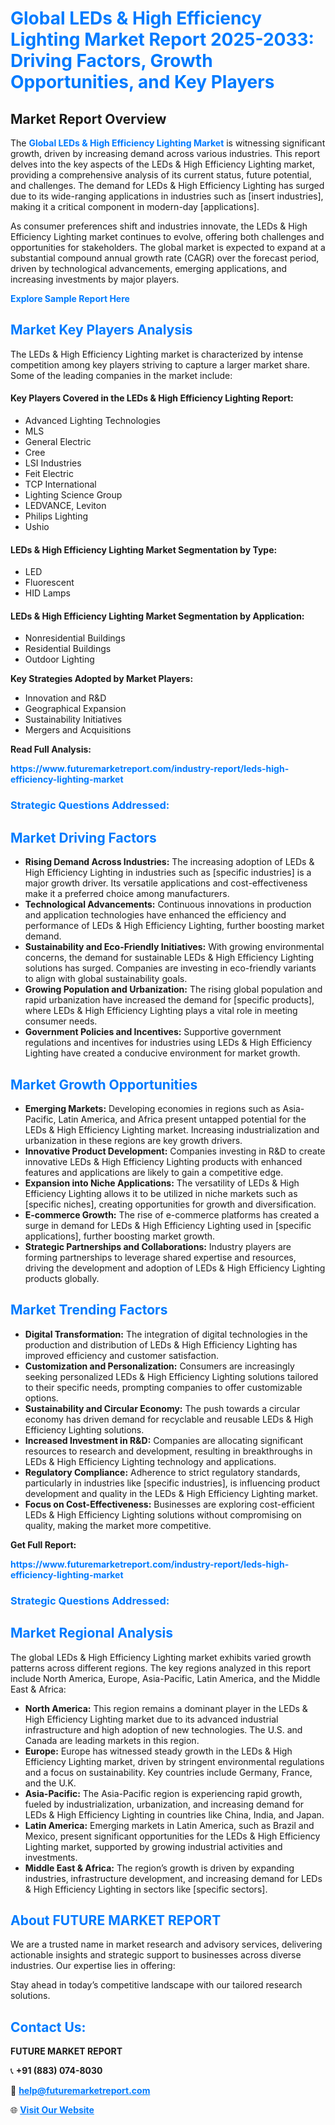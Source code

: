 <h1 style="color: #007BFF;">Global LEDs & High Efficiency Lighting Market Report 2025-2033: Driving Factors, Growth Opportunities, and Key Players</h1>

<section id="overview">
<h2>Market Report Overview</h2>
<p>The <a href="https://www.futuremarketreport.com/industry-report/leds-high-efficiency-lighting-market" style="color: #007BFF; text-decoration: none;"><strong>Global LEDs & High Efficiency Lighting Market</strong></a> is witnessing significant growth, driven by increasing demand across various industries. This report delves into the key aspects of the LEDs & High Efficiency Lighting market, providing a comprehensive analysis of its current status, future potential, and challenges. The demand for LEDs & High Efficiency Lighting has surged due to its wide-ranging applications in industries such as [insert industries], making it a critical component in modern-day [applications].</p>
<p>As consumer preferences shift and industries innovate, the LEDs & High Efficiency Lighting market continues to evolve, offering both challenges and opportunities for stakeholders. The global market is expected to expand at a substantial compound annual growth rate (CAGR) over the forecast period, driven by technological advancements, emerging applications, and increasing investments by major players.</p>
</section>

<section id="overview">
<p><a href="https://www.futuremarketreport.com/request-sample/reportId=81637" style="color: #007BFF; text-decoration: none;"><strong>Explore Sample Report Here</strong></a></p>
</section>

<section id="key-players">
<h2 style="color: #007BFF;">Market Key Players Analysis</h2>
<p>The LEDs & High Efficiency Lighting market is characterized by intense competition among key players striving to capture a larger market share. Some of the leading companies in the market include:</p>
<h4>Key Players Covered in the LEDs & High Efficiency Lighting Report:</h4>
<ul><li>Advanced Lighting Technologies</li><li>MLS</li><li>General Electric</li><li>Cree</li><li>LSI Industries</li><li>Feit Electric</li><li>TCP International</li><li>Lighting Science Group</li><li>LEDVANCE, Leviton</li><li>Philips Lighting</li><li>Ushio</li></ul>
<h4>LEDs & High Efficiency Lighting Market Segmentation by Type:</h4>
<ul><li>LED</li><li>Fluorescent</li><li>HID Lamps</li></ul>

<h4>LEDs & High Efficiency Lighting Market Segmentation by Application:</h4>
<ul><li>Nonresidential Buildings</li><li>Residential Buildings</li><li>Outdoor Lighting</li></ul>
<p><strong>Key Strategies Adopted by Market Players:</strong></p>
<ul>
<li>Innovation and R&D</li>
<li>Geographical Expansion</li>
<li>Sustainability Initiatives</li>
<li>Mergers and Acquisitions</li>
</ul>
</section>

<section>
<p><strong>Read Full Analysis: </strong></p><a href="https://www.futuremarketreport.com/industry-report/leds-high-efficiency-lighting-market" style="color: #007BFF; text-decoration: none;"><strong>https://www.futuremarketreport.com/industry-report/leds-high-efficiency-lighting-market</strong></a>
<h3 style="color: #007BFF;">Strategic Questions Addressed:</h3>
</section>

<section id="driving-factors">
<h2 style="color: #007BFF;">Market Driving Factors</h2>
<ul>
<li><strong>Rising Demand Across Industries:</strong> The increasing adoption of LEDs & High Efficiency Lighting in industries such as [specific industries] is a major growth driver. Its versatile applications and cost-effectiveness make it a preferred choice among manufacturers.</li>
<li><strong>Technological Advancements:</strong> Continuous innovations in production and application technologies have enhanced the efficiency and performance of LEDs & High Efficiency Lighting, further boosting market demand.</li>
<li><strong>Sustainability and Eco-Friendly Initiatives:</strong> With growing environmental concerns, the demand for sustainable LEDs & High Efficiency Lighting solutions has surged. Companies are investing in eco-friendly variants to align with global sustainability goals.</li>
<li><strong>Growing Population and Urbanization:</strong> The rising global population and rapid urbanization have increased the demand for [specific products], where LEDs & High Efficiency Lighting plays a vital role in meeting consumer needs.</li>
<li><strong>Government Policies and Incentives:</strong> Supportive government regulations and incentives for industries using LEDs & High Efficiency Lighting have created a conducive environment for market growth.</li>
</ul>
</section>

<section id="growth-opportunities">
<h2 style="color: #007BFF;">Market Growth Opportunities</h2>
<ul>
<li><strong>Emerging Markets:</strong> Developing economies in regions such as Asia-Pacific, Latin America, and Africa present untapped potential for the LEDs & High Efficiency Lighting market. Increasing industrialization and urbanization in these regions are key growth drivers.</li>
<li><strong>Innovative Product Development:</strong> Companies investing in R&D to create innovative LEDs & High Efficiency Lighting products with enhanced features and applications are likely to gain a competitive edge.</li>
<li><strong>Expansion into Niche Applications:</strong> The versatility of LEDs & High Efficiency Lighting allows it to be utilized in niche markets such as [specific niches], creating opportunities for growth and diversification.</li>
<li><strong>E-commerce Growth:</strong> The rise of e-commerce platforms has created a surge in demand for LEDs & High Efficiency Lighting used in [specific applications], further boosting market growth.</li>
<li><strong>Strategic Partnerships and Collaborations:</strong> Industry players are forming partnerships to leverage shared expertise and resources, driving the development and adoption of LEDs & High Efficiency Lighting products globally.</li>
</ul>
</section>

<section id="trending-factors">
<h2 style="color: #007BFF;">Market Trending Factors</h2>
<ul>
<li><strong>Digital Transformation:</strong> The integration of digital technologies in the production and distribution of LEDs & High Efficiency Lighting has improved efficiency and customer satisfaction.</li>
<li><strong>Customization and Personalization:</strong> Consumers are increasingly seeking personalized LEDs & High Efficiency Lighting solutions tailored to their specific needs, prompting companies to offer customizable options.</li>
<li><strong>Sustainability and Circular Economy:</strong> The push towards a circular economy has driven demand for recyclable and reusable LEDs & High Efficiency Lighting solutions.</li>
<li><strong>Increased Investment in R&D:</strong> Companies are allocating significant resources to research and development, resulting in breakthroughs in LEDs & High Efficiency Lighting technology and applications.</li>
<li><strong>Regulatory Compliance:</strong> Adherence to strict regulatory standards, particularly in industries like [specific industries], is influencing product development and quality in the LEDs & High Efficiency Lighting market.</li>
<li><strong>Focus on Cost-Effectiveness:</strong> Businesses are exploring cost-efficient LEDs & High Efficiency Lighting solutions without compromising on quality, making the market more competitive.</li>
</ul>
</section>

<section>
<p><strong>Get Full Report: </strong></p><a href="https://www.futuremarketreport.com/industry-report/leds-high-efficiency-lighting-market" style="color: #007BFF; text-decoration: none;"><strong>https://www.futuremarketreport.com/industry-report/leds-high-efficiency-lighting-market</strong></a>
<h3 style="color: #007BFF;">Strategic Questions Addressed:</h3>
</section>


<section id="regional-analysis">
<h2 style="color: #007BFF;">Market Regional Analysis</h2>
<p>The global LEDs & High Efficiency Lighting market exhibits varied growth patterns across different regions. The key regions analyzed in this report include North America, Europe, Asia-Pacific, Latin America, and the Middle East & Africa:</p>
<ul>
<li><strong>North America:</strong> This region remains a dominant player in the LEDs & High Efficiency Lighting market due to its advanced industrial infrastructure and high adoption of new technologies. The U.S. and Canada are leading markets in this region.</li>
<li><strong>Europe:</strong> Europe has witnessed steady growth in the LEDs & High Efficiency Lighting market, driven by stringent environmental regulations and a focus on sustainability. Key countries include Germany, France, and the U.K.</li>
<li><strong>Asia-Pacific:</strong> The Asia-Pacific region is experiencing rapid growth, fueled by industrialization, urbanization, and increasing demand for LEDs & High Efficiency Lighting in countries like China, India, and Japan.</li>
<li><strong>Latin America:</strong> Emerging markets in Latin America, such as Brazil and Mexico, present significant opportunities for the LEDs & High Efficiency Lighting market, supported by growing industrial activities and investments.</li>
<li><strong>Middle East & Africa:</strong> The region’s growth is driven by expanding industries, infrastructure development, and increasing demand for LEDs & High Efficiency Lighting in sectors like [specific sectors].</li>
</ul>
</section>

<footer>
<h2 style="color: #007BFF;">About FUTURE MARKET REPORT</h2>
<p>We are a trusted name in market research and advisory services, delivering actionable insights and strategic support to businesses across diverse industries. Our expertise lies in offering:</p>

<p>Stay ahead in today’s competitive landscape with our tailored research solutions.</p>

<h2 style="color: #007BFF;">Contact Us:</h2>
<p><strong>FUTURE MARKET REPORT</strong></p>
<p>📞 <strong>+91 (883) 074-8030</strong></p>
<p>📧 <strong><a href="mailto:help@futuremarketreport.com" style="color: #007BFF;">help@futuremarketreport.com</a></strong></p>
<p>🌐 <strong><a href="https://www.futuremarketreport.com/" style="color: #007BFF;">Visit Our Website</a></strong></p>
</footer>